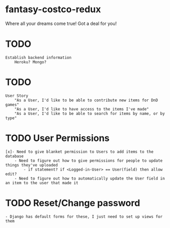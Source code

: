 # fantasy-costco-redux
Where all your dreams come true! Got a deal for you!

# TODO
    Establish backend information
        Heroku? Mongo?

# TODO
    User Story
        "As a User, I'd like to be able to contribute new items for DnD games"
        "As a User, I'd like to have access to the items I've made"
        "As a User, I'd like to be able to search for items by name, or by type"        

# TODO User Permissions
    [x]- Need to give blanket permission to Users to add items to the database
        - Need to figure out how to give permissions for people to update things they've uploaded
            - if statement? if <Logged-in-User> == User(field) then allow edit?
        - Need to figure out how to automatically update the User field in an item to the user that made it

# TODO Reset/Change password
    - Django has default forms for these, I just need to set up views for them